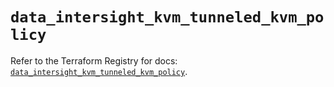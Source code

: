 # `data_intersight_kvm_tunneled_kvm_policy`

Refer to the Terraform Registry for docs: [`data_intersight_kvm_tunneled_kvm_policy`](https://registry.terraform.io/providers/ciscodevnet/intersight/1.0.71/docs/data-sources/kvm_tunneled_kvm_policy).
